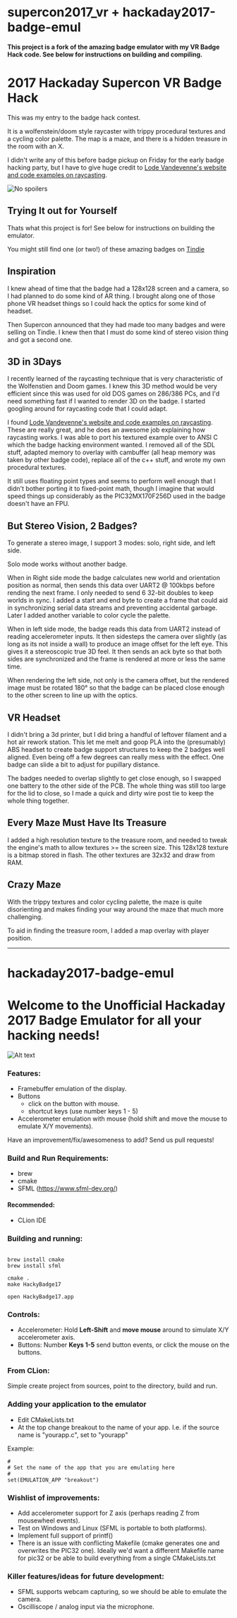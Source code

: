 # supercon2017_vr + hackaday2017-badge-emul
**This project is a fork of the amazing badge emulator with my VR Badge Hack code. See below for instructions on building and compiling.**


# 2017 Hackaday Supercon VR Badge Hack

This was my entry to the badge hack contest.

It is a wolfenstein/doom style raycaster with trippy procedural textures and a cycling color palette. The map is a maze, and there is a hidden treasure in the room with an X.

I didn't write any of this before badge pickup on Friday for the early badge hacking party, but I have to give huge credit to [Lode Vandevenne's website and code examples on raycasting](http://lodev.org/cgtutor/).

![No spoilers](images/demo.gif "No spoilers")

## Trying It out for Yourself

Thats what this project is for! See below for instructions on building the emulator. 

You might still find one (or two!) of these amazing badges on [Tindie](https://www.tindie.com/products/hackadaystore/2017-hackaday-superconference-badge)

## Inspiration

I knew ahead of time that the badge had a 128x128 screen and a camera, so I had planned to do some kind of AR thing. I brought along one of those phone VR headset things so I could hack the optics for some kind of headset.

Then Supercon announced that they had made too many badges and were selling on Tindie. I knew then that I must do some kind of stereo vision thing and got a second one.

## 3D in 3Days

I recently learned of the raycasting technique that is very characteristic of the Wolfenstien and Doom games. I knew this 3D method would be very efficient since this was used for old DOS games on 286/386 PCs, and I'd need something fast if I wanted to render 3D on the badge. I started googling around for raycasting code that I could adapt. 

I found [Lode Vandevenne's website and code examples on raycasting](http://lodev.org/cgtutor/). These are really great, and he does an awesome job explaining how raycasting works. I was able to port his textured example over to ANSI C which the badge hacking environment wanted. I removed all of the SDL stuff, adapted memory to overlay with cambuffer (all heap memory was taken by other badge code), replace all of the c++ stuff, and wrote my own procedural textures.

It still uses floating point types and seems to perform well enough that I didn't bother porting it to fixed-point math, though I imagine that would speed things up considerably as the PIC32MX170F256D used in the badge doesn't have an FPU.


## But Stereo Vision, 2 Badges?

To generate a stereo image, I support 3 modes: solo, right side, and left side. 

Solo mode works without another badge. 

When in Right side mode the badge calculates new world and orientation position as normal, then sends this data over UART2 @ 100kbps before rending the next frame. I only needed to send 6 32-bit doubles to keep worlds in sync. I added a start and end byte to create a frame that could aid in synchronizing serial data streams and preventing accidental garbage. Later I added another variable to color cycle the palette.

When in left side mode, the badge reads this data from UART2 instead of reading accelerometer inputs. It then sidesteps the camera over slightly (as long as its not inside a wall) to produce an image offset for the left eye. This gives it a stereoscopic true 3D feel. It then sends an ack byte so that both sides are synchronized and the frame is rendered at more or less the same time.

When rendering the left side, not only is the camera offset, but the rendered image must be rotated 180° so that the badge can be placed close enough to the other screen to line up with the optics.

## VR Headset

I didn't bring a 3d printer, but I did bring a handful of leftover filament and a hot air rework station. This let me melt and goop PLA into the (presumably) ABS headset to create badge support structures to keep the 2 badges well aligned. Even being off a few degrees can really mess with the effect. One badge can slide a bit to adjust for pupillary distance.

The badges needed to overlap slightly to get close enough, so I swapped one battery to the other side of the PCB. The whole thing was still too large for the lid to close, so I made a quick and dirty wire post tie to keep the whole thing together.

## Every Maze Must Have Its Treasure

I added a high resolution texture to the treasure room, and needed to tweak the engine's math to allow textures >= the screen size. This 128x128 texture is a bitmap stored in flash. The other textures are 32x32 and draw from RAM.

## Crazy Maze

With the trippy textures and color cycling palette, the maze is quite disorienting and makes finding your way around the maze that much more challenging.

To aid in finding the treasure room, I added a map overlay with player position.

<hr>


# hackaday2017-badge-emul
# Welcome to the Unofficial Hackaday 2017 Badge Emulator for all your hacking needs!

![Alt text](Hackaday2017BadgeEmul.png?raw=true "Badge Emulator Screenshot")

### Features:
- Framebuffer emulation of the display.
- Buttons
    - click on the button with mouse.
    - shortcut keys (use number keys 1 - 5)
- Accelerometer emulation with mouse (hold shift and move the mouse to emulate X/Y movements).

Have an improvement/fix/awesomeness to add? Send us pull requests!

### Build and Run Requirements:

- brew
- cmake
- SFML (https://www.sfml-dev.org/)


#### Recommended:
- CLion IDE

### Building and running:

```

brew install cmake
brew install sfml

cmake .
make HackyBadge17

open HackyBadge17.app

```

### Controls:

- Accelerometer: Hold **Left-Shift** and **move mouse** around to simulate X/Y accelerometer axis.
- Buttons: Number **Keys 1-5** send button events, or click the mouse on the buttons.

### From CLion:

Simple create project from sources, point to the directory, build and run.


### Adding your application to the emulator

- Edit CMakeLists.txt
- At the top change breakout to the name of your app. I.e. if the source name is "yourapp.c", set to "yourapp"

Example:

```
#
# Set the name of the app that you are emulating here
#
set(EMULATION_APP "breakout")

```

### Wishlist of improvements:

- Add accelerometer support for Z axis (perhaps reading Z from mousewheel events).
- Test on Windows and Linux (SFML is portable to both platforms).
- Implement full support of printf()
- There is an issue with conflicting Makefile (cmake generates one and overwrites the PIC32 one). Ideally we'd want
  a different Makefile name for pic32 or be able to build everything from a single CMakeLists.txt

### Killer features/ideas for future development:
- SFML supports webcam capturing, so we should be able to emulate the camera.
- Oscilliscope / analog input via the microphone.

